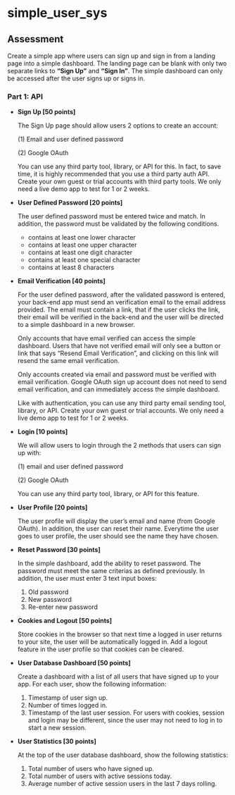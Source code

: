 # simple_user_sys

## Assessment

Create a simple app where users can sign up and sign in from a landing page into a simple dashboard. The landing page can be blank with only two separate links to **“Sign Up”** and **“Sign In”**. The simple dashboard can only be accessed after the user signs up or signs in.

### Part 1: API

- **Sign Up [50 points]**
    
    The Sign Up page should allow users 2 options to create an account:
    
    (1) Email and user defined password
    
    (2) Google OAuth
    
    You can use any third party tool, library, or API for this. In fact, to save time, it is highly recommended that you use a third party auth API. Create your own guest or trial accounts with third party tools. We only need a live demo app to test for 1 or 2 weeks.
    
- **User Defined Password [20 points]**
    
    The user defined password must be entered twice and match. In addition, the password must be validated by the following conditions.
    
    - contains at least one lower character
    - contains at least one upper character
    - contains at least one digit character
    - contains at least one special character
    - contains at least 8 characters
- **Email Verification [40 points]**
    
    For the user defined password, after the validated password is entered, your back-end app must send an verification email to the email address provided. The email must contain a link, that if the user clicks the link, their email will be verified in the back-end and the user will be directed to a simple dashboard in a new browser.
    
    Only accounts that have email verified can access the simple dashboard. Users that have not verified email will only see a button or link that says “Resend Email Verification”, and clicking on this link will resend the same email verification.
    
    Only accounts created via email and password must be verified with email verification. Google OAuth sign up account does not need to send email verification, and can immediately access the simple dashboard.
    
    Like with authentication, you can use any third party email sending tool, library, or API. Create your own guest or trial accounts. We only need a live demo app to test for 1 or 2 weeks.
    
- **Login [10 points]**
    
    We will allow users to login through the 2 methods that users can sign up with:
    
    (1) email and user defined password
    
    (2) Google OAuth
    
    You can use any third party tool, library, or API for this feature.
    
- **User Profile [20 points]**
    
    The user profile will display the user’s email and name (from Google OAuth). In addition, the user can reset their name. Everytime the user goes to user profile, the user should see the name they have chosen.
    
- **Reset Password [30 points]**
    
    In the simple dashboard, add the ability to reset password. The password must meet the same criterias as defined previously. In addition, the user must enter 3 text input boxes:
    
    1. Old password
    2. New password
    3. Re-enter new password
- **Cookies and Logout [50 points]**
    
    Store cookies in the browser so that next time a logged in user returns to your site, the user will be automatically logged in. Add a logout feature in the user profile so that cookies can be cleared.
    
- **User Database Dashboard [50 points]**
    
    Create a dashboard with a list of all users that have signed up to your app. For each user, show the following information:
    
    1. Timestamp of user sign up.
    2. Number of times logged in.
    3. Timestamp of the last user session. For users with cookies, session and login may be different, since the user may not need to log in to start a new session.
- **User Statistics [30 points]**
    
    At the top of the user database dashboard, show the following statistics:
    
    1. Total number of users who have signed up.
    2. Total number of users with active sessions today.
    3. Average number of active session users in the last 7 days rolling.